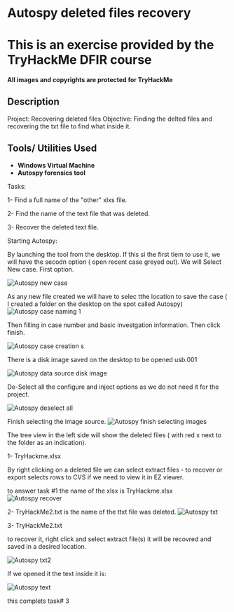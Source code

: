 # Autospy deleted files recovery

<h1> This is an exercise provided by the TryHackMe DFIR course </h1>

 
 #### All images and copyrights are protected for TryHackMe

<h2>Description</h2>
Project: Recovering deleted files 
Objective: Finding the delted files and recovering the txt file to find what inside it.

<h2>Tools/ Utilities Used</h2>

- <b> Windows Virtual Machine</b>
- <b>Autospy forensics tool</b>

Tasks:

1- Find a full name of the "other" xlxs file.

2- Find the name of the text file that was deleted.

3- Recover the deleted text file.
  
 
 Starting Autospy:
  
  By launching the tool from the desktop. If this si the first tiem to use it, we will have the secodn option ( open recent case greyed out). 
  We will Select New case. First option.
  
  ![Autospy new case](https://github.com/TheRashaSharif/Autospy/assets/98124961/e7442aab-270f-4aed-aa87-a2708989febd)

As any new file created we will have to selec tthe location to save the case ( I created a folder on the desktop on the spot called Autospy)
  ![Autospy case naming 1](https://github.com/TheRashaSharif/Autospy/assets/98124961/12434126-3d70-458b-a6d0-8d60ea1edb18)

  Then filling in case number and basic investgation information. Then click finish.
  
  ![Autospy case creation s](https://github.com/TheRashaSharif/Autospy/assets/98124961/1869a460-87c2-4742-a555-eccc61ecb178)
  
  There is a disk image saved on the desktop to be opened usb.001
  
![Autospy data source disk image](https://github.com/TheRashaSharif/Autospy/assets/98124961/0b213042-2315-42ec-b7e0-673cc727dd38)
  
  De-Select all the configure and inject options as we do not need it for the project.
  
![Autospy deselect all](https://github.com/TheRashaSharif/Autospy/assets/98124961/9f029654-c095-43c1-bc15-4cc258588c00)
  
  Finish selecting the image source.
  ![Autospy finish selecting images](https://github.com/TheRashaSharif/Autospy/assets/98124961/40412201-5a0e-4108-bf77-5079e9d69dec)
  
  
  The tree view in the left side will show the deleted files ( with red x next to the folder as an indication).
  
  1- TryHackme.xlsx
  
  By right clicking on a deleted file we can select extract files - to recover
  or
  export selects rows to CVS if we need to view it in EZ viewer.
  
  to answer task #1 the name of the xlsx is TryHackme.xlsx
  ![Autospy recover](https://github.com/TheRashaSharif/Autospy/assets/98124961/b02e2490-1992-4e91-a150-9227c85867c8)

  2- TryHackMe2.txt is the name of the ttxt file was deleted.
 ![Autospy txt](https://github.com/TheRashaSharif/Autospy/assets/98124961/a86439a9-a13b-413e-bded-32ee3a6dba8f)

  3- TryHackMe2.txt
  
  to recover it, right click and select extract file(s) it will be recovred and saved in a desired location.

![Autospy txt2](https://github.com/TheRashaSharif/Autospy/assets/98124961/c803edc3-18fc-4bf8-b094-79128e606f1a)

  If we opened it the text inside it is:
  
  ![Autospy text](https://github.com/TheRashaSharif/Autospy/assets/98124961/de872c42-7e5e-42fc-9c6f-bbf95953b3c3)

  
 this complets  task# 3 
